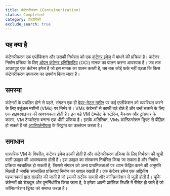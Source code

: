 ```yaml
---
title: कंटेनरीकरण (Containerization)
status: Completed
category: प्रौद्योगिकी
exclude_search: true
---
```


## यह क्या है 

कंटेनरीकरण एक एप्लीकेशन और उसकी निर्भरता को एक [कंटेनर इमेज](/hi/container-image/) में बांधने की प्रक्रिया है। कंटेनर निर्माण प्रक्रिया के लिए [ओपन कंटेनर इनिशिएटिव](https://opencontainers.org) (OCI) मानक का पालन करना आवश्यक है। जब तक आउटपुट एक कंटेनर इमेज है जो इस मानक का पालन करती है, तब तक कोई फर्क नहीं पड़ता कि किस कंटेनरीकरण उपकरण का उपयोग किया जाता है।

## समस्या  

कंटेनरों के प्रचलित होने से पहले, संगठन एक ही [बेयर-मेटल मशीन](/bare_metal_machine/) पर कई एप्लीकेशन को व्यवस्थित करने के लिए वर्चुअल मशीनों (VMs) पर निर्भर थे। VMs कंटेनरों से काफी बड़े होते हैं और उन्हें चलाने के लिए एक हाइपरवाइजर की आवश्यकता होती है। इन बड़े VM टेम्प्लेट के स्टोरेज, बैकअप और ट्रांसफर के कारण, VM टेम्पलेट्स बनाना एक धीमी प्रक्रिया है। इसके अतिरिक्त, VMs कॉन्फ़िगरेशन ड्रिफ्ट से पीड़ित हो सकते हैं जो [अपरिवर्तनीयता](/immutable_infrastructure/) के सिद्धांत का उल्लंघन करता है।

## समाधान 

पारंपरिक VM के विपरीत, कंटेनर इमेज हल्की होती हैं और कंटेनरीकरण प्रक्रिया के लिए निर्भरता की सूची वाली फ़ाइल की आवश्यकता होती है। इस फ़ाइल का संस्करण नियंत्रित किया जा सकता है और निर्माण प्रक्रिया स्वचालित हो सकती है, जिससे संगठन को अन्य प्राथमिकताओं पर ध्यान केंद्रित करने की अनुमति मिलती है जबकि स्वचालित प्रक्रियाएं निर्माण का ख्याल रखती हैं। एक कंटेनर इमेज एक अद्वितीय पहचानकर्ता द्वारा संग्रहीत की जाती है जो इसकी सटीक सामग्री और कॉन्फ़िगरेशन से जुड़ी होती है। चूंकि कंटेनरों को शेड्यूल और पुनर्निर्धारित किया जाता है, वे हमेशा अपनी प्रारंभिक स्थिति में रीसेट हो जाते हैं जो कॉन्फ़िगरेशन ड्रिफ्ट को समाप्त करता है।

